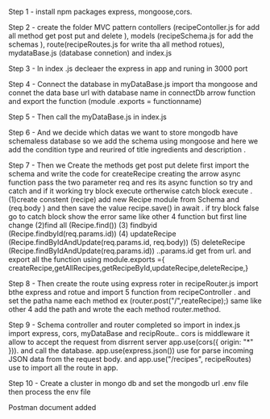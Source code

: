 Step 1 - install npm packages express, mongoose,cors.

Step 2 - create the folder MVC pattern contollers (recipeContoller.js for add all method get post put and delete ), models (recipeSchema.js for add the schemas ), route(recipeRoutes.js for write tha all method rotues), mydataBase.js (database connetion) and index.js

Step 3 - In index .js decleaer the express in app and runing in 3000 port

Step 4 - Connect the database in myDataBase.js import tha mongoose and connet the data base url with database name in connectDb arrow function and export the function (module .exports = functionname)

Step 5 - Then call the myDataBase.js in index.js

Step 6 - And we decide which datas we want to store mongodb have schemaless database so we add the schema using mongoose and here we add the condition type and reurired of title ingredients and description .

Step 7 - Then we Create the methods get post put delete first import the schema and write the code for createRecipe creating the arrow async function pass the two parameter req and res its async function so try and catch and if it working try block execute ortherwise catch block execute . (1)create constent (recipe) add new Recipe module from Schema and (req.body ) and then save the value recipe.save() in await . if try block false go to catch block show the error same like other 4 function but first line change (2)find all (Recipe.find()) (3) findbyid (Recipe.findbyId(req.params.id)) (4) updateRecipe (Recipe.findByIdAndUpdate(req.params.id, req.body)) (5) deleteRecipe (Recipe.findByIdAndUpdate(req.params.id)) ..params.id get from url. and export all the function using module.exports ={ createRecipe,getAllRecipes,getRecipeById,updateRecipe,deleteRecipe,}

Step 8 - Then create the route using express roter in recipeRouter.js import bthe express and rotue and import 5 function from recipeController . and set the patha name each method ex (router.post("/",reateRecipe);) same like other 4 add the path  and wrote the each method router.method.

Step 9 - Schema controller and router completed so import in index.js import express, cors, myDataBase and recipRoute.. cors is middleware  it allow to accept the request from disrrent server  app.use(cors({ origin: "*" })). and call the database. app.use(express.json())  use for parse incoming JSON data from the request body. and app.use("/recipes", recipeRoutes)  use to import all the route in app.

Step 10 - Create a cluster in mongo db and set the mongodb url .env file then process the env file

Postman document added
